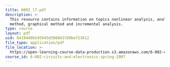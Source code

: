 ```yaml
---
title: 6002_l7.pdf
description: >-
  This resource contains information on topics nonlinear analysis, analytical
  method, graphical method and incremental analysis.
type: course
layout: pdf
uid: 8419449b545945d3988437d9bef23612
file_type: application/pdf
file_location: >-
  https://open-learning-course-data-production.s3.amazonaws.com/6-002-circuits-and-electronics-spring-2007/8419449b545945d3988437d9bef23612_6002_l7.pdf
course_id: 6-002-circuits-and-electronics-spring-2007
---
```

